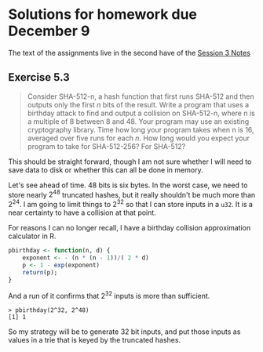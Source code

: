 # Solutions for homework due December 9

The text of the assignments live in the second have of the [Session 3 Notes](https://uncloak.org/courses/rust+cryptography+engineering/course-2022-12-02+Session+3+Notes)

## Exercise 5.3

> Consider SHA-512-n, a hash function that first runs SHA-512 and then outputs
> only the first _n_ bits of the result.
> Write a program that uses a birthday attack to find and output a collision on SHA-512-n,
> where n is a multiple of 8 between 8 and 48.
> Your program may use an existing cryptography library.
> Time how long your program takes when n is 16,
> averaged over five runs for each _n_.
> How long would you expect your program to take for SHA-512-256? For SHA-512?

This should be straight forward, though I am not sure whether I will need to save data to disk or whether this can all be done in memory.

Let's see ahead of time. 48 bits is six bytes.
In the worst case, we need to store nearly $2^{48}$ truncated hashes, but it really shouldn't be much more than $2^{24}$. I am going to limit things to $2^{32}$ so that I can store
inputs in a `u32`.
It is a near certainty to have a collision at that point.

For reasons I can no longer recall, I have a birthday collision approximation calculator
in R.

```R
pbirthday <- function(n, d) {
    exponent <- - (n * (n - 1))/( 2 * d)
    p <- 1 - exp(exponent)
    return(p);
}
```

And a run of it confirms that $2^{32}$ inputs is more than sufficient.

```Rconsole
> pbirthday(2^32, 2^48)
[1] 1
```

So my strategy will be to generate 32 bit inputs, and put those inputs as values in a trie that is keyed by the truncated hashes.


